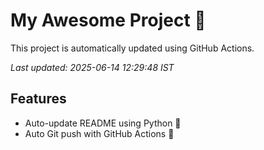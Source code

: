 # My Awesome Project 🚀

This project is automatically updated using GitHub Actions.

_Last updated: 2025-06-14 12:29:48 IST_

## Features
- Auto-update README using Python 🐍
- Auto Git push with GitHub Actions 🤖
